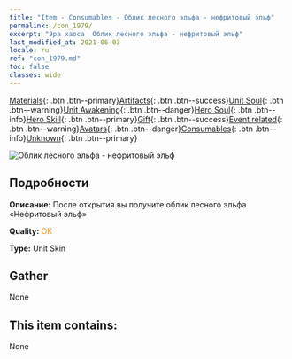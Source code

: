 ```yaml
---
title: "Item - Consumables - Облик лесного эльфа - нефритовый эльф"
permalink: /con_1979/
excerpt: "Эра хаоса  Облик лесного эльфа - нефритовый эльф"
last_modified_at: 2021-06-03
locale: ru
ref: "con_1979.md"
toc: false
classes: wide
---
```

 [Materials](/ItemsRU/){: .btn .btn--primary}[Artifacts](/ItemsRU/Artifacts/){: .btn .btn--success}[Unit Soul](/ItemsRU/UnitSoul/){: .btn .btn--warning}[Unit Awakening](/ItemsRU/UnitAwakening/){: .btn .btn--danger}[Hero Soul](/ItemsRU/HeroSoul/){: .btn .btn--info}[Hero Skill](/ItemsRU/HeroSkill/){: .btn .btn--primary}[Gift](/ItemsRU/Gift/){: .btn .btn--success}[Event related](/ItemsRU/Events/){: .btn .btn--warning}[Avatars](/ItemsRU/Avatars/){: .btn .btn--danger}[Consumables](/ItemsRU/Consumables/){: .btn .btn--info}[Unknown](/ItemsRU/Unknown/){: .btn .btn--primary}

 ![Облик лесного эльфа - нефритовый эльф](/images/u/ti_mujinglingpifu2.jpg)

## Подробности
 **Описание:** После открытия вы получите облик лесного эльфа «Нефритовый эльф»

 **Quality:** <span style="color: #FF8C00">OK</span>

 **Type:** Unit Skin

## Gather

  None

## This item contains:

  None

